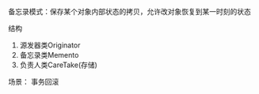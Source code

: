 备忘录模式：保存某个对象内部状态的拷贝，允许改对象恢复到某一时刻的状态

结构
1. 源发器类Originator
2. 备忘录类Memento
3. 负责人类CareTake(存储)

场景： 事务回滚